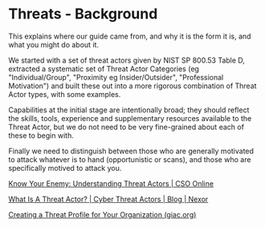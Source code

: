 # Threats - Background

This explains where our guide came from, and why it is the form it is, and what you might do about it.

We started with a set of threat actors given by NIST SP 800.53 Table D, extracted a systematic set of Threat Actor Categories (eg "Individual/Group", "Proximity eg Insider/Outsider", "Professional Motivation") and built these out into a more rigorous combination of Threat Actor types, with some examples.

Capabilities at the initial stage are intentionally broad; they should reflect the skills, tools, experience and supplementary resources available to the Threat Actor, but we do not need to be very fine-grained about each of these to begin with. 

Finally we need to distinguish between those who are generally motivated to attack whatever is to hand (opportunistic or scans), and those who are specifically motived to attack you.



[Know Your Enemy: Understanding Threat Actors \| CSO Online](https://www.csoonline.com/article/3203804/know-your-enemy-understanding-threat-actors.html)

[What Is A Threat Actor? \| Cyber Threat Actors \| Blog \| Nexor](https://www.nexor.com/what-is-a-threat-actor/#:~:text=What%20are%20the%20threat%20actor%20types%3F%201%20Cyber,4%20Script%20kiddies.%20...%205%20Disgruntled%20employees.%20)

[Creating a Threat Profile for Your Organization (giac.org)](https://www.giac.org/paper/gcih/1772/creating-threat-profile-organization/110995)

